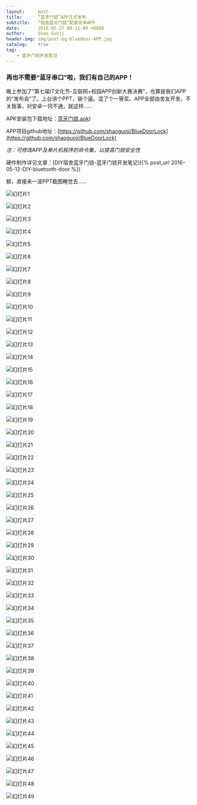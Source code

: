 ```yaml
---
layout:     post
title:      “蓝牙门锁”APP正式发布
subtitle:   “宿舍蓝牙门锁”配套安卓APP
date:       2016-05-27 00:11:49 +0800
author:     Shao Guoji
header-img: img/post-bg-bluedoor-APP.jpg
catalog:    true
tag:
    - 蓝牙门锁开发笔记
---
```


### 再也不需要“蓝牙串口”啦，我们有自己的APP！

晚上参加了“第七届IT文化节-互联网+校园APP创新大赛决赛”，也算是我们APP的“发布会”了。上台讲个PPT，装个逼。混了个一等奖。APP全部由舍友开发，不关我事，对安卓一窍不通，就这样……

APK安装包下载地址：[蓝牙门锁.apk]({{site.baseurl}}/res/BlueDoorLock.apk))

APP项目github地址：[https://github.com/shaoguoji/BlueDoorLock](https://github.com/shaoguoji/BlueDoorLock)

*注：可修改APP及单片机程序的命令集，以提高门锁安全性*

硬件制作详见文章：[DIY宿舍蓝牙门锁-蓝牙门锁开发笔记]({% post_url 2016-05-12-DIY-bluetooth-door %})

额，直接来一波PPT截图睡觉去……

![幻灯片1]({{site.baseurl}}/img/bluedoorPPT/幻灯片1.JPG)

![幻灯片2]({{site.baseurl}}/img/bluedoorPPT/幻灯片2.JPG)

![幻灯片3]({{site.baseurl}}/img/bluedoorPPT/幻灯片3.JPG)

![幻灯片4]({{site.baseurl}}/img/bluedoorPPT/幻灯片4.JPG)

![幻灯片5]({{site.baseurl}}/img/bluedoorPPT/幻灯片5.JPG)

![幻灯片6]({{site.baseurl}}/img/bluedoorPPT/幻灯片6.JPG)

![幻灯片7]({{site.baseurl}}/img/bluedoorPPT/幻灯片7.JPG)

![幻灯片8]({{site.baseurl}}/img/bluedoorPPT/幻灯片8.JPG)

![幻灯片9]({{site.baseurl}}/img/bluedoorPPT/幻灯片9.JPG)

![幻灯片10]({{site.baseurl}}/img/bluedoorPPT/幻灯片10.JPG)

![幻灯片11]({{site.baseurl}}/img/bluedoorPPT/幻灯片11.JPG)

![幻灯片12]({{site.baseurl}}/img/bluedoorPPT/幻灯片12.JPG)

![幻灯片13]({{site.baseurl}}/img/bluedoorPPT/幻灯片13.JPG)

![幻灯片14]({{site.baseurl}}/img/bluedoorPPT/幻灯片14.JPG)

![幻灯片15]({{site.baseurl}}/img/bluedoorPPT/幻灯片15.JPG)

![幻灯片16]({{site.baseurl}}/img/bluedoorPPT/幻灯片16.JPG)

![幻灯片17]({{site.baseurl}}/img/bluedoorPPT/幻灯片17.JPG)

![幻灯片18]({{site.baseurl}}/img/bluedoorPPT/幻灯片18.JPG)

![幻灯片19]({{site.baseurl}}/img/bluedoorPPT/幻灯片19.JPG)

![幻灯片20]({{site.baseurl}}/img/bluedoorPPT/幻灯片20.JPG)

![幻灯片21]({{site.baseurl}}/img/bluedoorPPT/幻灯片21.JPG)

![幻灯片22]({{site.baseurl}}/img/bluedoorPPT/幻灯片22.JPG)

![幻灯片23]({{site.baseurl}}/img/bluedoorPPT/幻灯片23.JPG)

![幻灯片24]({{site.baseurl}}/img/bluedoorPPT/幻灯片24.JPG)

![幻灯片25]({{site.baseurl}}/img/bluedoorPPT/幻灯片25.JPG)

![幻灯片26]({{site.baseurl}}/img/bluedoorPPT/幻灯片26.JPG)

![幻灯片27]({{site.baseurl}}/img/bluedoorPPT/幻灯片27.JPG)

![幻灯片28]({{site.baseurl}}/img/bluedoorPPT/幻灯片28.JPG)

![幻灯片29]({{site.baseurl}}/img/bluedoorPPT/幻灯片29.JPG)

![幻灯片30]({{site.baseurl}}/img/bluedoorPPT/幻灯片30.JPG)

![幻灯片31]({{site.baseurl}}/img/bluedoorPPT/幻灯片31.JPG)

![幻灯片32]({{site.baseurl}}/img/bluedoorPPT/幻灯片32.JPG)

![幻灯片33]({{site.baseurl}}/img/bluedoorPPT/幻灯片33.JPG)

![幻灯片34]({{site.baseurl}}/img/bluedoorPPT/幻灯片34.JPG)

![幻灯片35]({{site.baseurl}}/img/bluedoorPPT/幻灯片35.JPG)

![幻灯片36]({{site.baseurl}}/img/bluedoorPPT/幻灯片36.JPG)

![幻灯片37]({{site.baseurl}}/img/bluedoorPPT/幻灯片37.JPG)

![幻灯片38]({{site.baseurl}}/img/bluedoorPPT/幻灯片38.JPG)

![幻灯片39]({{site.baseurl}}/img/bluedoorPPT/幻灯片39.JPG)

![幻灯片40]({{site.baseurl}}/img/bluedoorPPT/幻灯片40.JPG)

![幻灯片41]({{site.baseurl}}/img/bluedoorPPT/幻灯片41.JPG)

![幻灯片42]({{site.baseurl}}/img/bluedoorPPT/幻灯片42.JPG)

![幻灯片43]({{site.baseurl}}/img/bluedoorPPT/幻灯片43.JPG)

![幻灯片44]({{site.baseurl}}/img/bluedoorPPT/幻灯片44.JPG)

![幻灯片45]({{site.baseurl}}/img/bluedoorPPT/幻灯片45.JPG)

![幻灯片46]({{site.baseurl}}/img/bluedoorPPT/幻灯片46.JPG)

![幻灯片47]({{site.baseurl}}/img/bluedoorPPT/幻灯片47.JPG)

![幻灯片48]({{site.baseurl}}/img/bluedoorPPT/幻灯片48.JPG)

![幻灯片49]({{site.baseurl}}/img/bluedoorPPT/幻灯片49.JPG)

